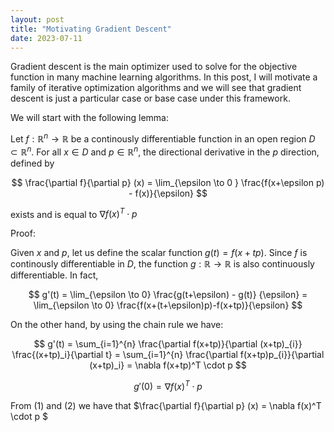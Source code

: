 ```yaml
---
layout: post
title: "Motivating Gradient Descent"
date: 2023-07-11
---
```


Gradient descent is the main optimizer used to solve for the objective function in many machine learning algorithms. In this post,
I will motivate a family of iterative optimization algorithms and we will see that gradient descent is just a  particular case or base case under this framework.

We will start with the following lemma:

Let $f: \mathbb{R}^{n} \rightarrow \mathbb{R}$ be a continously differentiable function in an open region $D \subset \mathbb{R}^{n}$. For all $x \in D$ and $p \in \mathbb{R}^{n}$,
the directional derivative in the $p$ direction, defined by 

$$
  \frac{\partial f}{\partial p} (x) = \lim_{\epsilon \to 0 } \frac{f(x+\epsilon p) - f(x)}{\epsilon} 
$$

exists and is equal to $\nabla f(x)^T \cdot p$

Proof:

Given $x$ and $p$, let us define the scalar function $g(t) = f(x+tp)$. Since $f$ is continously differentiable in $D$, the function $g: \mathbb{R} \rightarrow \mathbb{R}$ is also 
continuously differentiable. In fact,

$$
g'(t) = \lim_{\epsilon \to 0} \frac{g(t+\epsilon) - g(t)} {\epsilon} = \lim_{\epsilon \to 0} \frac{f(x+(t+\epsilon)p)-f(x+tp)}{\epsilon} 
$$

On the other hand, by using the chain rule we have:

$$
g'(t) = \sum_{i=1}^{n} \frac{\partial f(x+tp)}{\partial (x+tp)_{i}} \frac{(x+tp)_i}{\partial t} = \sum_{i=1}^{n} \frac{\partial f(x+tp)p_{i}}{\partial (x+tp)_i} = \nabla f(x+tp)^T \cdot p
$$

$$
g'(0) = \nabla f(x)^T \cdot p
$$

From (1) and (2) we have that $\frac{\partial f}{\partial p} (x) = \nabla f(x)^T \cdot p $
